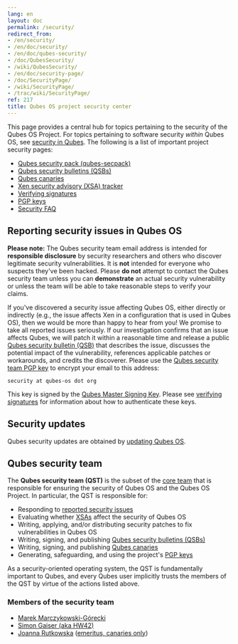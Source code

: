 ```yaml
---
lang: en
layout: doc
permalink: /security/
redirect_from:
- /en/security/
- /en/doc/security/
- /en/doc/qubes-security/
- /doc/QubesSecurity/
- /wiki/QubesSecurity/
- /en/doc/security-page/
- /doc/SecurityPage/
- /wiki/SecurityPage/
- /trac/wiki/SecurityPage/
ref: 217
title: Qubes OS project security center
---
```


This page provides a central hub for topics pertaining to the security of the
Qubes OS Project. For topics pertaining to software security *within* Qubes OS,
see [security in Qubes](/doc/#security-in-qubes). The following is a list of
important project security pages:

- [Qubes security pack (qubes-secpack)](/security/pack/)
- [Qubes security bulletins (QSBs)](/security/qsb/)
- [Qubes canaries](/security/canary/)
- [Xen security advisory (XSA) tracker](/security/xsa/)
- [Verifying signatures](/security/verifying-signatures/)
- [PGP keys](https://keys.qubes-os.org/keys/)
- [Security FAQ](/faq/#general--security)

## Reporting security issues in Qubes OS

<div class="alert alert-warning" role="alert">
  <i class="fa fa-exclamation-circle"></i>
  <b>Please note:</b> The Qubes security team email address is intended for
  <b>responsible disclosure</b> by security researchers and others who discover
  legitimate security vulnerabilities. It is <b>not</b> intended for everyone
  who suspects they've been hacked. Please <b>do not</b> attempt to contact the
  Qubes security team unless you can <b>demonstrate</b> an actual security
  vulnerability or unless the team will be able to take reasonable steps to
  verify your claims.
</div>

If you've discovered a security issue affecting Qubes OS, either directly or
indirectly (e.g., the issue affects Xen in a configuration that is used in
Qubes OS), then we would be more than happy to hear from you! We promise to
take all reported issues seriously. If our investigation confirms that an issue
affects Qubes, we will patch it within a reasonable time and release a public
[Qubes security bulletin (QSB)](/security/qsb/) that describes the issue,
discusses the potential impact of the vulnerability, references applicable
patches or workarounds, and credits the discoverer. Please use the [Qubes security team PGP key](https://keys.qubes-os.org/keys/qubes-os-security-team-key.asc) to encrypt
your email to this address:

```
security at qubes-os dot org
```

This key is signed by the [Qubes Master Signing Key](https://keys.qubes-os.org/keys/qubes-master-signing-key.asc). Please see
[verifying signatures](/security/verifying-signatures/) for information about
how to authenticate these keys.

## Security updates

Qubes security updates are obtained by [updating Qubes OS](/doc/how-to-update/).

## Qubes security team

The **Qubes security team (QST)** is the subset of the [core team](/team/#core-team) that is responsible for ensuring the security of Qubes
OS and the Qubes OS Project. In particular, the QST is responsible for:

- Responding to [reported security issues](#reporting-security-issues-in-qubes-os)
- Evaluating whether [XSAs](/security/xsa/) affect the security of Qubes OS
- Writing, applying, and/or distributing security patches to fix
  vulnerabilities in Qubes OS
- Writing, signing, and publishing [Qubes security bulletins (QSBs)](/security/qsb/)
- Writing, signing, and publishing [Qubes canaries](/security/canary/)
- Generating, safeguarding, and using the project's [PGP keys](https://keys.qubes-os.org/keys/)

As a security-oriented operating system, the QST is fundamentally important to
Qubes, and every Qubes user implicitly trusts the members of the QST by virtue
of the actions listed above.

### Members of the security team

- [Marek Marczykowski-Górecki](/team/#marek-marczykowski-górecki)
- [Simon Gaiser (aka HW42)](/team/#simon-gaiser-aka-hw42)
- [Joanna Rutkowska](/team/#joanna-rutkowska) ([emeritus, canaries only](/news/2018/11/05/qubes-security-team-update/))
